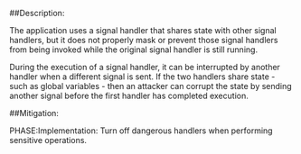 ##Description:

The application uses a signal handler that shares state with other signal handlers, but it does not properly mask or prevent those signal handlers from being invoked while the original signal handler is still running.

During the execution of a signal handler, it can be interrupted by another handler when a different signal is sent. If the two handlers share state - such as global variables - then an attacker can corrupt the state by sending another signal before the first handler has completed execution.

##Mitigation:


PHASE:Implementation:
Turn off dangerous handlers when performing sensitive operations.

